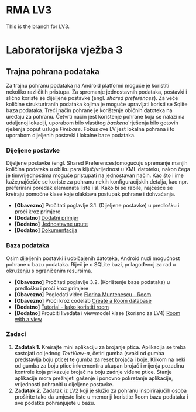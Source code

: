 # RMA LV3
This is the branch for LV3.
# Laboratorijska vježba 3

## Trajna pohrana podataka

Za trajnu pohranu podataka na Android platformi moguće je koristiti nekoliko različitih pristupa. Za spremanje jednostavnih podataka, postavki i slično koriste se dijeljene postavke (engl. *shared preferences*). Za veće količine strukturiranih podataka kojima je moguće upravljati koristi se Sqlite baza podataka. Treći način pohrane je korištenje običnih datoteka na uređaju za pohranu. Četvrti način jest korištenje pohrane koja se nalazi na udaljenoj lokaciji, uporabom bilo vlastitog *backend* rješenja bilo gotovih rješenja poput usluge *Firebase*. Fokus ove LV jest lokalna pohrana i to uporabom dijeljenih postavki i lokalne baze podataka.

### Dijeljene postavke 

Dijeljene    postavke  (engl. Shared  Preferences)omogućuju spremanje manjih količina podataka u obliku para ključ/vrijednost  u XML datoteku, nakon čega je timvrijednostima moguće pristupati na jednostavan način. Kao što i  ime kaže,najčešće se koriste za pohranu nekih konfiguracijskih detalja, kao npr.  preferirani  poredak elemenata liste i sl. Kako bi se rabile, najčešće se kreiraju pomoćne klase koje olakšava postupak pohrane i dohvaćanja.

* **[Obavezno]** Pročitati poglavlje 3.1. (Dijeljene postavke) u predlošku i proći kroz primjere
* **[Dodatno]** [Dodatni primjer](https://guides.codepath.com/android/Storing-and-Accessing-SharedPreferences)
* **[Dodatno]** [Jednostavne upute](https://developer.android.com/training/data-storage/shared-preferences)
* **[Dodatno]** [Dokumentacija](https://developer.android.com/reference/android/content/SharedPreferences)	

### Baza podataka

Osim dijeljenih postavki i uobičajenih datoteka, Android nudi mogućnost pohrane u bazu podataka. Riječ je o SQLite bazi, prilagođenoj za rad u okruženju s ograničenim resursima. 

* **[Obavezno]** Pročitati poglavlje 3.2. (Korištenje baze podataka) u predlošku i proći kroz primjere
* **[Obavezno]** Pogledati video [Florina Muntenescu - Room](https://www.youtube.com/watch?v=SKWh4ckvFPM)
* **[Obavezno]** Proći kroz codelab [Create a Room database](https://codelabs.developers.google.com/codelabs/kotlin-android-training-room-database/#0)
* **[Dodatno]** [Tutorial - kako koristiti room](https://guides.codepath.com/android/Room-Guide)
* **[Dodatno]** Proučiti livedata i viewmodel klase (korisno za LV4) [Room with a view](https://codelabs.developers.google.com/codelabs/android-room-with-a-view-kotlin/#0)

### Zadaci
1. **Zadatak 1.** Kreirajte mini aplikaciju za brojanje ptica. Aplikacija se treba sastojati od jednog *TextView-a*, četiri gumba (svaki od gumba predstavlja boju ptice) te gumba za reset brojača i boje. Klikom na neki od gumba za boju ptice inkrementira ukupan brojač i mijenja pozadinu kontrole koja prikazuje brojač na boju zadnje viđene ptice. Stanje aplikacije mora preživjeti gašenje i ponovno pokretanje aplikacije, vrijednosti pohraniti u dijeljene postavke.
2. **Zadatak 2.** Zadatak iz LV2 koji je služio za pohranu inspirirajućih osoba proširite tako da umjesto liste u memoriji koristite Room bazu podataka i sve podatke pohranjujete u bazu.




